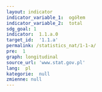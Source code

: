```yaml
---
layout: indicator
indicator_variable_1:  ogółem
indicator_variable_2:  total
sdg_goal: 1
indicator:  1.1.a.0
target_id:  '1.1.a'
permalink: /statistics_nat/1-1-a/
pre:  1
graph: longitudinal
source_url: 'www.stat.gov.pl'
lang:  pl
kategorie:  null
zmienne: null
---
```

